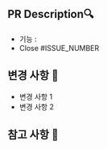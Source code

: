 ## PR Description🔍

- 기능 :
- Close #ISSUE_NUMBER

## 변경 사항 📝

- 변경 사항 1
- 변경 사항 2

## 참고 사항 📌

<!--
## ScreenShot 📷
이번 PR에서의 변경점

| Before                     | After                     |
| -------------------------- | ------------------------- |
| ![Before Image](링크_넣기) | ![After Image](링크_넣기) |
-->
